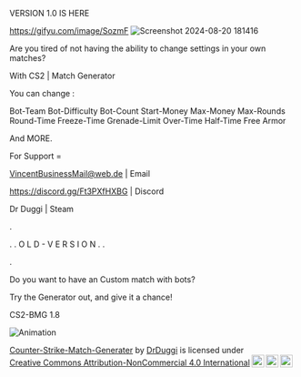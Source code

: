 VERSION 1.0 IS HERE

https://gifyu.com/image/SozmF
![Screenshot 2024-08-20 181416](https://github.com/user-attachments/assets/058a60b9-381e-4d7e-b8c8-250aeb742735)


Are you tired of not having the ability to change settings in your own matches?

With CS2 | Match Generator

You can change :

Bot-Team
Bot-Difficulty
Bot-Count
Start-Money
Max-Money
Max-Rounds
Round-Time
Freeze-Time
Grenade-Limit
Over-Time
Half-Time
Free Armor

And MORE.


For Support =

VincentBusinessMail@web.de | Email

https://discord.gg/Ft3PXfHXBG | Discord

Dr Duggi | Steam


.

.
.
O L D - V E R S I O N
.
.

.

Do you want to have an Custom match with bots?

Try the Generator out, and give it a chance!


CS2-BMG 1.8

![Animation](https://github.com/user-attachments/assets/22088991-3912-4890-906b-a264cd11874d)

<p xmlns:cc="http://creativecommons.org/ns#" xmlns:dct="http://purl.org/dc/terms/"><a property="dct:title" rel="cc:attributionURL" href="https://github.com/DrDuggi/Counter-Strike-Match-Generator">Counter-Strike-Match-Generater</a> by <a rel="cc:attributionURL dct:creator" property="cc:attributionName" href="http://20b20t.org">DrDuggi</a> is licensed under <a href="https://creativecommons.org/licenses/by-nc/4.0/?ref=chooser-v1" target="_blank" rel="license noopener noreferrer" style="display:inline-block;">Creative Commons Attribution-NonCommercial 4.0 International<img style="height:22px!important;margin-left:3px;vertical-align:text-bottom;" src="https://mirrors.creativecommons.org/presskit/icons/cc.svg?ref=chooser-v1" alt=""><img style="height:22px!important;margin-left:3px;vertical-align:text-bottom;" src="https://mirrors.creativecommons.org/presskit/icons/by.svg?ref=chooser-v1" alt=""><img style="height:22px!important;margin-left:3px;vertical-align:text-bottom;" src="https://mirrors.creativecommons.org/presskit/icons/nc.svg?ref=chooser-v1" alt=""></a></p>
